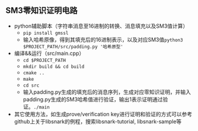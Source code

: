 ## SM3零知识证明电路
  - python辅助脚本（字符串消息至16进制的转换、消息填充以及SM3值计算）
    - ```pip install gmssl```
    - 输入哈希原像，得到其填充后的16进制表示，以及对应SM3值```python3 $PROJECT_PATH/src/padding.py '哈希原型'```
  - 编译&&运行（src/main.cpp）
    - ```cd $PROJECT_PATH```
    - ```mkdir build && cd build```
    - ```cmake ..```
    - ```make```
    - ```cd src```
    - 输入padding.py生成的填充后的消息序列，生成对应零知识证明，并输入padding.py生成的SM3哈希值进行验证，输出1表示证明通过验证。```./main```
  - 其它使用方法，如生成prove/verification key进行证明和验证的方式可以参考github上关于libsnark的例程，搜索libsnark-tutorial, libsnark-sample等
